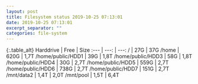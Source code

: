 ```yaml
---
layout: post
title: Filesystem status 2019-10-25 07:13:01
date: 2019-10-25 07:13:01
excerpt_separator: ""
categories: file-system
---
```

{:.table_alt}
Harddrive | Free | Size
:--- | ---: | ---:
/ | 27G | 37G
/home | 620G | 1,7T
/home/public/HDD1 | 39G | 1,8T
/home/public/HDD3 | 58G | 1,8T
/home/public/HDD4 | 30G | 2,7T
/home/public/HDD5 | 559G | 2,7T
/home/public/HDD6 | 738G | 2,7T
/home/public/HDD7 | 151G | 2,7T
/mnt/data2 | 1,4T | 2,0T
/mnt/pool | 1,5T | 6,4T
